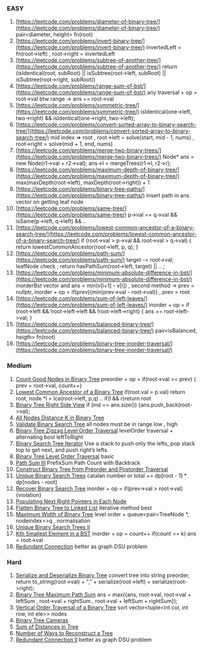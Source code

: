 ### EASY
1. [https://leetcode.com/problems/diameter-of-binary-tree/](https://leetcode.com/problems/diameter-of-binary-tree/) pair<diameter, height> fn(root)
2. [https://leetcode.com/problems/invert-binary-tree/](https://leetcode.com/problems/invert-binary-tree/) invertedLeft = fn(root->left) , root->right = invertedLeft
3. [https://leetcode.com/problems/subtree-of-another-tree/](https://leetcode.com/problems/subtree-of-another-tree/) return (isIdentical(root, subRoot) || isSubtree(root->left, subRoot) || isSubtree(root->right, subRoot))
4. [https://leetcode.com/problems/range-sum-of-bst/](https://leetcode.com/problems/range-sum-of-bst/) any traversal + op = root->val btw range -> ans += root->val
5. [https://leetcode.com/problems/symmetric-tree/](https://leetcode.com/problems/symmetric-tree/) isIdentical(one->left, two->right) && isIdentical(one->right, two->left);
6. [https://leetcode.com/problems/convert-sorted-array-to-binary-search-tree/](https://leetcode.com/problems/convert-sorted-array-to-binary-search-tree/) mid index => root , root->left = solve(start, mid - 1, nums) , root->right = solve(mid + 1, end, nums)
7. [https://leetcode.com/problems/merge-two-binary-trees/](https://leetcode.com/problems/merge-two-binary-trees/) Node* ans = new Node(r1->val + r2->val);
        ans->l = mergeTrees(r1->l, r2->r);
8. [https://leetcode.com/problems/maximum-depth-of-binary-tree/](https://leetcode.com/problems/maximum-depth-of-binary-tree/) max(maxDepth(root->left), maxDepth(root->right)) + 1
9. [https://leetcode.com/problems/binary-tree-paths/](https://leetcode.com/problems/binary-tree-paths/) insert path in ans vector on getting leaf node 
10. [https://leetcode.com/problems/same-tree/](https://leetcode.com/problems/same-tree/) p->val == q->val && isSame(p->left, q->left) && ..
11. [https://leetcode.com/problems/lowest-common-ancestor-of-a-binary-search-tree/](https://leetcode.com/problems/lowest-common-ancestor-of-a-binary-search-tree/) if (root->val > p->val && root->val > q->val) { return lowestCommonAncestor(root->left, p, q); }
12. [https://leetcode.com/problems/path-sum/](https://leetcode.com/problems/path-sum/) target -= root->val; leafNode check ; return hasPathSum(root->left, target) || .. ;
13. [https://leetcode.com/problems/minimum-absolute-difference-in-bst/](https://leetcode.com/problems/minimum-absolute-difference-in-bst/) inorderBst vector and ans = min(v[i+1] - v[i]) , second method -> prev = nullptr, inorder + op = if(prev){min(prev->val - root->val)} , prev = root 
14. [https://leetcode.com/problems/sum-of-left-leaves/](https://leetcode.com/problems/sum-of-left-leaves/) inorder + op = if (root->left && !root->left->left && !root->left->right) { ans += root->left->val; }
15. [https://leetcode.com/problems/balanced-binary-tree/](https://leetcode.com/problems/balanced-binary-tree/)  pair<isBalanced, heigth> fn(root)
16. [https://leetcode.com/problems/binary-tree-inorder-traversal/](https://leetcode.com/problems/binary-tree-inorder-traversal/)

### Medium
1. [Count Good Nodes in Binary Tree](https://leetcode.com/problems/count-good-nodes-in-binary-tree/) preorder + op = if(root->val >= prev) { prev = root->val, count++}
2. [Lowest Common Ancestor of a Binary Tree](https://leetcode.com/problems/lowest-common-ancestor-of-a-binary-tree/) if(root.val = p.val) return root, node *l = lca(root->left, p,q) .. if(l && r)return root
3. [Binary Tree Right Side View](https://leetcode.com/problems/binary-tree-right-side-view/) if (ind == ans.size()) {ans.push_back(root->val);
4. [All Nodes Distance K in Binary Tree](https://leetcode.com/problems/all-nodes-distance-k-in-binary-tree/)
5. [Validate Binary Search Tree](https://leetcode.com/problems/validate-binary-search-tree/) all nodes must be in range low , high
6. [Binary Tree Zigzag Level Order Traversal](https://leetcode.com/problems/binary-tree-zigzag-level-order-traversal/) levelOrder traversal + alternating bool leftToRight
7. [Binary Search Tree Iterator](https://leetcode.com/problems/binary-search-tree-iterator/) Use a stack to push only the lefts, pop stack top to get next, and push right’s lefts.
8. [Binary Tree Level Order Traversal](https://leetcode.com/problems/binary-tree-level-order-traversal/) basic
9. [Path Sum III](https://leetcode.com/problems/path-sum-iii/) PrefixSum Path Count with Backtrack
10. [Construct Binary Tree from Preorder and Postorder Traversal](https://leetcode.com/problems/construct-binary-tree-from-preorder-and-postorder-traversal/)
11. [Unique Binary Search Trees](https://leetcode.com/problems/unique-binary-search-trees/) catalan number or total += dp[root - 1] * dp[nodes - root]
12. [Recover Binary Search Tree](https://leetcode.com/problems/recover-binary-search-tree/) inorder + op = if(prev->val > root->val){violation}
13. [Populating Next Right Pointers in Each Node](https://leetcode.com/problems/populating-next-right-pointers-in-each-node/)
14. [Flatten Binary Tree to Linked List](https://leetcode.com/problems/flatten-binary-tree-to-linked-list/) iterative method best
15. [Maximum Width of Binary Tree](https://leetcode.com/problems/maximum-width-of-binary-tree/) level order + queue<pair<TreeNode *, nodeindex>>q , normalisation
16. [Unique Binary Search Trees II](https://leetcode.com/problems/unique-binary-search-trees-ii/)
17. [Kth Smallest Element in a BST](https://leetcode.com/problems/kth-smallest-element-in-a-bst/) inorder + op = count++ if(count == k) ans = root->val
18. [Redundant Connection](https://leetcode.com/problems/redundant-connection/) better as graph DSU problem 
 
### Hard 
1. [Serialize and Deserialize Binary Tree](https://leetcode.com/problems/serialize-and-deserialize-binary-tree/) convert tree into string preorder, return to_string(root->val) + "," + serialize(root->left) + serialize(root->right);
2. [Binary Tree Maximum Path Sum](https://leetcode.com/problems/binary-tree-maximum-path-sum/)  ans = max({ans, root->val, root->val + leftSum , root->val + rightSum , root->val + leftSum + rightSum});
3. [Vertical Order Traversal of a Binary Tree](https://leetcode.com/problems/vertical-order-traversal-of-a-binary-tree/) sort vector<tuple<int col, int row, int ele>> nodes
4. [Binary Tree Cameras](https://leetcode.com/problems/binary-tree-cameras/)
5. [Sum of Distances in Tree](https://leetcode.com/problems/sum-of-distances-in-tree/)
6. [Number of Ways to Reconstruct a Tree](https://leetcode.com/problems/number-of-ways-to-reconstruct-a-tree/)
7. [Redundant Connection II](https://leetcode.com/problems/redundant-connection-ii/) better as graph DSU problem 
